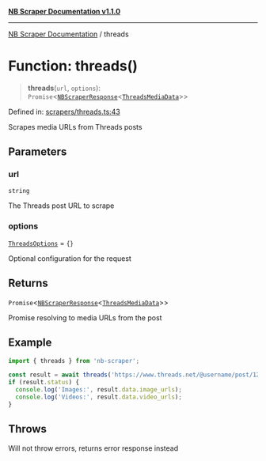 [**NB Scraper Documentation v1.1.0**](../README.md)

***

[NB Scraper Documentation](../globals.md) / threads

# Function: threads()

> **threads**(`url`, `options`): `Promise`\<[`NBScraperResponse`](../interfaces/NBScraperResponse.md)\<[`ThreadsMediaData`](../interfaces/ThreadsMediaData.md)\>\>

Defined in: [scrapers/threads.ts:43](https://github.com/Chakszzz/NB-Scraper/blob/a54b0d480231641a2da59c589f08af0cd80e90f8/app/scrapers/threads.ts#L43)

Scrapes media URLs from Threads posts

## Parameters

### url

`string`

The Threads post URL to scrape

### options

[`ThreadsOptions`](../interfaces/ThreadsOptions.md) = `{}`

Optional configuration for the request

## Returns

`Promise`\<[`NBScraperResponse`](../interfaces/NBScraperResponse.md)\<[`ThreadsMediaData`](../interfaces/ThreadsMediaData.md)\>\>

Promise resolving to media URLs from the post

## Example

```typescript
import { threads } from 'nb-scraper';

const result = await threads('https://www.threads.net/@username/post/123456789');
if (result.status) {
  console.log('Images:', result.data.image_urls);
  console.log('Videos:', result.data.video_urls);
}
```

## Throws

Will not throw errors, returns error response instead
